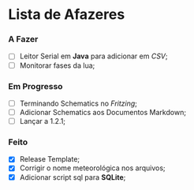 # Lista de Afazeres

### A Fazer

- [ ] Leitor Serial em **Java** para adicionar em *CSV*;
- [ ] Monitorar fases da lua;

### Em Progresso

- [ ] Terminando Schematics no *Fritzing*;
- [ ] Adicionar Schematics aos Documentos Markdown;
- [ ] Lançar a 1.2.1;

### Feito

- [x] Release Template;
- [x] Corrigir o nome meteorológica nos arquivos;
- [x] Adicionar script sql para **SQLite**;
